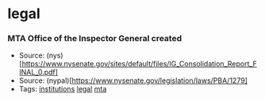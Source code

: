 # legal
### MTA Office of the Inspector General created
- Source: (nys)[https://www.nysenate.gov/sites/default/files/IG_Consolidation_Report_FINAL_0.pdf]
- Source: (nypal)[https://www.nysenate.gov/legislation/laws/PBA/1279]
- Tags: [institutions](../tags/institutions.md) [legal](../tags/legal.md) [mta](../tags/mta.md)


